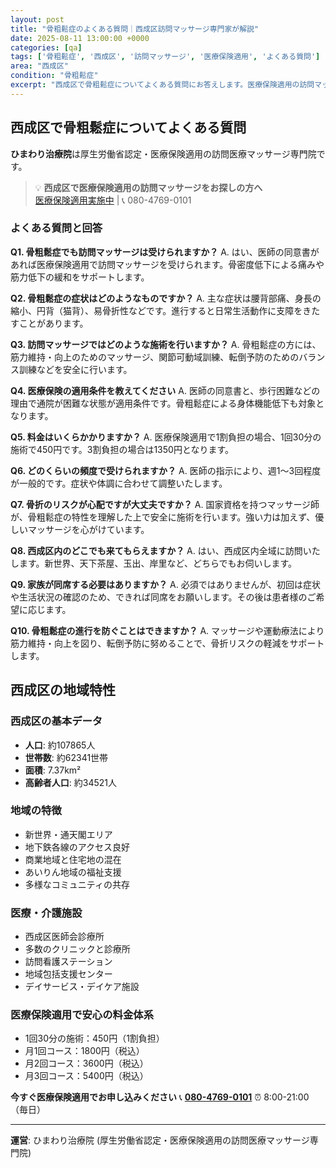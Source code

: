 ```yaml
---
layout: post
title: "骨粗鬆症のよくある質問｜西成区訪問マッサージ専門家が解説"
date: 2025-08-11 13:00:00 +0000
categories: [qa]
tags: ['骨粗鬆症', '西成区', '訪問マッサージ', '医療保険適用', 'よくある質問']
area: "西成区"
condition: "骨粗鬆症"
excerpt: "西成区で骨粗鬆症についてよくある質問にお答えします。医療保険適用の訪問マッサージの疑問から症状の基礎知識まで専門家が詳しく解説。"
---
```


## 西成区で骨粗鬆症についてよくある質問

**ひまわり治療院**は厚生労働省認定・医療保険適用の訪問医療マッサージ専門院です。

> 💡 **西成区で医療保険適用の訪問マッサージをお探しの方へ**  
> [医療保険適用実施中](https://peraichi.com/landing_pages/view/himawari-massage) | 📞 080-4769-0101

### よくある質問と回答

**Q1. 骨粗鬆症でも訪問マッサージは受けられますか？**
A. はい、医師の同意書があれば医療保険適用で訪問マッサージを受けられます。骨密度低下による痛みや筋力低下の緩和をサポートします。

**Q2. 骨粗鬆症の症状はどのようなものですか？**
A. 主な症状は腰背部痛、身長の縮小、円背（猫背）、易骨折性などです。進行すると日常生活動作に支障をきたすことがあります。

**Q3. 訪問マッサージではどのような施術を行いますか？**
A. 骨粗鬆症の方には、筋力維持・向上のためのマッサージ、関節可動域訓練、転倒予防のためのバランス訓練などを安全に行います。

**Q4. 医療保険の適用条件を教えてください**
A. 医師の同意書と、歩行困難などの理由で通院が困難な状態が適用条件です。骨粗鬆症による身体機能低下も対象となります。

**Q5. 料金はいくらかかりますか？**
A. 医療保険適用で1割負担の場合、1回30分の施術で450円です。3割負担の場合は1350円となります。

**Q6. どのくらいの頻度で受けられますか？**
A. 医師の指示により、週1〜3回程度が一般的です。症状や体調に合わせて調整いたします。

**Q7. 骨折のリスクが心配ですが大丈夫ですか？**
A. 国家資格を持つマッサージ師が、骨粗鬆症の特性を理解した上で安全に施術を行います。強い力は加えず、優しいマッサージを心がけています。

**Q8. 西成区内のどこでも来てもらえますか？**
A. はい、西成区内全域に訪問いたします。新世界、天下茶屋、玉出、岸里など、どちらでもお伺いします。

**Q9. 家族が同席する必要はありますか？**
A. 必須ではありませんが、初回は症状や生活状況の確認のため、できれば同席をお願いします。その後は患者様のご希望に応じます。

**Q10. 骨粗鬆症の進行を防ぐことはできますか？**
A. マッサージや運動療法により筋力維持・向上を図り、転倒予防に努めることで、骨折リスクの軽減をサポートします。

## 西成区の地域特性

### 西成区の基本データ
- **人口**: 約107865人
- **世帯数**: 約62341世帯
- **面積**: 7.37km²
- **高齢者人口**: 約34521人

### 地域の特徴
- 新世界・通天閣エリア
- 地下鉄各線のアクセス良好
- 商業地域と住宅地の混在
- あいりん地域の福祉支援
- 多様なコミュニティの共存

### 医療・介護施設
- 西成区医師会診療所
- 多数のクリニックと診療所
- 訪問看護ステーション
- 地域包括支援センター
- デイサービス・デイケア施設

### 医療保険適用で安心の料金体系
- 1回30分の施術：450円（1割負担）
- 月1回コース：1800円（税込）
- 月2回コース：3600円（税込）
- 月3回コース：5400円（税込）

**今すぐ医療保険適用でお申し込みください**
📞 **[080-4769-0101](tel:080-4769-0101)**
⏰ 8:00-21:00（毎日）

---
**運営**: ひまわり治療院 (厚生労働省認定・医療保険適用の訪問医療マッサージ専門院)